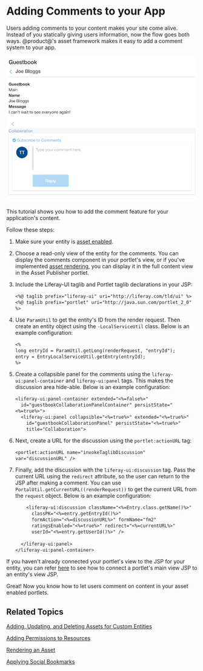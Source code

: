 # Adding Comments to your App [](id=adding-comments-to-your-app)

Users adding comments to your content makes your site come alive. Instead of you
statically giving users information, now the flow goes both ways. @product@'s
asset framework makes it easy to add a comment system to your app. 

![Figure 1: Your JSP lets users comment on content in your portlet.](../../images/social-comments-enabled.png)

This tutorial shows you how to add the comment feature for your application's
content.

Follow these steps:

1.  Make sure your entity is [asset enabled](/develop/tutorials/-/knowledge_base/7-0/adding-updating-and-deleting-assets-for-custom-entities).

2.  Choose a read-only view of the entity for the comments. You can display the
    comments component in your portlet's view, or if you've implemented 
    [asset rendering](/develop/tutorials/-/knowledge_base/7-0/rendering-an-asset),
    you can display it in the full content view in the Asset Publisher portlet.

3.  Include the Liferay-UI taglib and Portlet taglib declarations in your JSP:

        <%@ taglib prefix="liferay-ui" uri="http://liferay.com/tld/ui" %>      
        <%@ taglib prefix="portlet" uri="http://java.sun.com/portlet_2_0" %>

4.  Use `ParamUtil` to get the entity's ID from the render request. Then create
    an entity object using the `-LocalServiceUtil` class. Below is an example
    configuration:

        <%
        long entryId = ParamUtil.getLong(renderRequest, "entryId");
        entry = EntryLocalServiceUtil.getEntry(entryId);
        %>

5.  Create a collapsible panel for the comments using the
    `liferay-ui:panel-container` and `liferay-ui:panel` tags. This makes the
    discussion area hide-able. Below is an example configuration:

        <liferay-ui:panel-container extended="<%=false%>"
          id="guestbookCollaborationPanelContainer" persistState="<%=true%>">
          <liferay-ui:panel collapsible="<%=true%>" extended="<%=true%>"
            id="guestbookCollaborationPanel" persistState="<%=true%>"
            title="Collaboration">

6.  Next, create a URL for the discussion using the `portlet:actionURL` tag: 

        <portlet:actionURL name="invokeTaglibDiscussion" var="discussionURL" />

7.  Finally, add the discussion with the `liferay-ui:discussion` tag. Pass the
    current URL using the `redirect` attribute, so the user can return to the
    JSP after making a comment. You can use
    `PortalUtil.getCurrentURL((renderRequest))` to get the current URL from the
    `request` object. Below is an example configuration:

            <liferay-ui:discussion className="<%=Entry.class.getName()%>"
              classPK="<%=entry.getEntryId()%>"
              formAction="<%=discussionURL%>" formName="fm2"
              ratingsEnabled="<%=true%>" redirect="<%=currentURL%>"
              userId="<%=entry.getUserId()%>" />

          </liferay-ui:panel>
        </liferay-ui:panel-container>

If you haven't already connected your portlet's view to the JSP for your entity,
you can refer [here](/develop/tutorials/-/knowledge_base/7-0/relating-assets#creating-a-url-to-your-new-jsp)
to see how to connect a portlet's main view JSP to an entity's view JSP.

Great! Now you know how to let users comment on content in your asset enabled
portlets.

## Related Topics

[Adding, Updating, and Deleting Assets for Custom Entities](/develop/tutorials/-/knowledge_base/7-0/adding-updating-and-deleting-assets-for-custom-entities)

[Adding Permissions to Resources](/develop/tutorials/-/knowledge_base/7-0/adding-permissions-to-resources)

[Rendering an Asset](/develop/tutorials/-/knowledge_base/7-0/rendering-an-asset)

[Applying Social Bookmarks](/develop/tutorials/-/knowledge_base/7-0/applying-social-bookmarks)

